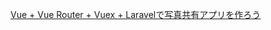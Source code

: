 [Vue + Vue Router + Vuex + Laravelで写真共有アプリを作ろう](https://qiita.com/MasahiroHarada/items/2597bd6973a45f92e1e8)
